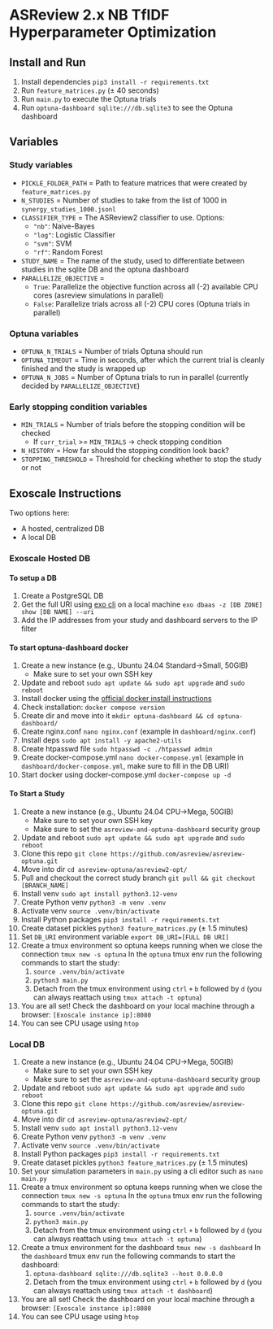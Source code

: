 # ASReview 2.x NB TfIDF Hyperparameter Optimization
## Install and Run
1. Install dependencies `pip3 install -r requirements.txt`
2. Run `feature_matrices.py` (± 40 seconds)
3. Run `main.py` to execute the Optuna trials
4. Run `optuna-dashboard sqlite:///db.sqlite3` to see the Optuna dashboard

## Variables
### Study variables
- `PICKLE_FOLDER_PATH` = Path to feature matrices that were created by `feature_matrices.py`
- `N_STUDIES` = Number of studies to take from the list of 1000 in `synergy_studies_1000.jsonl`
- `CLASSIFIER_TYPE` = The ASReview2 classifier to use. Options: 
    - `"nb"`: Naive-Bayes
    - `"log"`: Logistic Classifier
    - `"svm"`: SVM
    - `"rf"`: Random Forest
- `STUDY_NAME` = The name of the study, used to differentiate between studies in the sqlite DB and the optuna dashboard
- `PARALLELIZE_OBJECTIVE` = 
    - `True`: Parallelize the objective function across all (-2) available CPU cores (asreview simulations in parallel)
    - `False`: Parallelize trials across all (-2) CPU cores (Optuna trials in parallel)

### Optuna variables
- `OPTUNA_N_TRIALS` = Number of trials Optuna should run
- `OPTUNA_TIMEOUT` = Time in seconds, after which the current trial is cleanly finished and the study is wrapped up
- `OPTUNA_N_JOBS` = Number of Optuna trials to run in parallel (currently decided by `PARALLELIZE_OBJECTIVE`)

### Early stopping condition variables
- `MIN_TRIALS` = Number of trials before the stopping condition will be checked
    - If `curr_trial` >= `MIN_TRIALS` -> check stopping condition
- `N_HISTORY` = How far should the stopping condition look back?
- `STOPPING_THRESHOLD` = Threshold for checking whether to stop the study or not

## Exoscale Instructions
Two options here:
- A hosted, centralized DB
- A local DB

### Exoscale Hosted DB
#### To setup a DB
1. Create a PostgreSQL DB
2. Get the full URI using [exo cli](https://community.exoscale.com/documentation/tools/exoscale-command-line-interface/#installation) on a local machine `exo dbaas -z [DB ZONE] show [DB NAME] --uri`
3. Add the IP addresses from your study and dashboard servers to the IP filter

#### To start optuna-dashboard docker
1. Create a new instance (e.g., Ubuntu 24.04 Standard->Small, 50GIB)
    - Make sure to set your own SSH key
2. Update and reboot `sudo apt update && sudo apt upgrade` and `sudo reboot`
3. Install docker using the [official docker install instructions](https://docs.docker.com/engine/install/ubuntu/)
4. Check installation: `docker compose version`
5. Create dir and move into it `mkdir optuna-dashboard && cd optuna-dashboard/`
6. Create nginx.conf `nano nginx.conf` (example in `dashboard/nginx.conf`)
7. Install deps `sudo apt install -y apache2-utils`
8. Create htpasswd file `sudo htpasswd -c ./htpasswd admin`
9. Create docker-compose.yml `nano docker-compose.yml` (example in `dashboard/docker-compose.yml`, make sure to fill in the DB URI)
10. Start docker using docker-compose.yml `docker-compose up -d`
    
#### To Start a Study
1. Create a new instance (e.g., Ubuntu 24.04 CPU->Mega, 50GIB)
    - Make sure to set your own SSH key
    - Make sure to set the `asreview-and-optuna-dashboard` security group
2. Update and reboot `sudo apt update && sudo apt upgrade` and `sudo reboot`
3. Clone this repo `git clone https://github.com/asreview/asreview-optuna.git`
4. Move into dir `cd asreview-optuna/asreview2-opt/`
5. Pull and checkout the correct study branch `git pull && git checkout [BRANCH_NAME]`
6. Install venv `sudo apt install python3.12-venv`
7. Create Python venv `python3 -m venv .venv`
8. Activate venv `source .venv/bin/activate`
9. Install Python packages `pip3 install -r requirements.txt`
10. Create dataset pickles `python3 feature_matrices.py` (± 1.5 minutes)
11. Set `DB_URI` environment variable `export DB_URI=[FULL DB URI]`
12. Create a tmux environment so optuna keeps running when we close the connection `tmux new -s optuna`
    In the `optuna` tmux env run the following commands to start the study:
    1. `source .venv/bin/activate`
    2. `python3 main.py`
    3. Detach from the tmux environment using `ctrl` `+` `b` followed by `d` (you can always reattach using `tmux attach -t optuna`)
13. You are all set! Check the dashboard on your local machine through a browser: `[Exoscale instance ip]:8080`
14. You can see CPU usage using `htop`

### Local DB
1. Create a new instance (e.g., Ubuntu 24.04 CPU->Mega, 50GIB)
    - Make sure to set your own SSH key
    - Make sure to set the `asreview-and-optuna-dashboard` security group
2. Update and reboot `sudo apt update && sudo apt upgrade` and `sudo reboot`
3. Clone this repo `git clone https://github.com/asreview/asreview-optuna.git`
4. Move into dir `cd asreview-optuna/asreview2-opt/`
5. Install venv `sudo apt install python3.12-venv`
6. Create Python venv `python3 -m venv .venv`
7. Activate venv `source .venv/bin/activate`
8. Install Python packages `pip3 install -r requirements.txt`
9. Create dataset pickles `python3 feature_matrices.py` (± 1.5 minutes)
10. Set your simulation parameters in `main.py` using a cli editor such as `nano main.py`
11. Create a tmux environment so optuna keeps running when we close the connection `tmux new -s optuna`
    In the `optuna` tmux env run the following commands to start the study:
    1. `source .venv/bin/activate`
    2. `python3 main.py`
    3. Detach from the tmux environment using `ctrl` `+` `b` followed by `d` (you can always reattach using `tmux attach -t optuna`)
12. Create a tmux environment for the dashboard `tmux new -s dashboard`
    In the `dashboard` tmux env run the following commands to start the dashboard:
    1. `optuna-dashboard sqlite:///db.sqlite3 --host 0.0.0.0`
    2. Detach from the tmux environment using `ctrl` `+` `b` followed by `d` (you can always reattach using `tmux attach -t dashboard`)
13. You are all set! Check the dashboard on your local machine through a browser: `[Exoscale instance ip]:8080`
14. You can see CPU usage using `htop`
